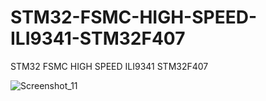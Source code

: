 # STM32-FSMC-HIGH-SPEED-ILI9341-STM32F407
STM32 FSMC HIGH SPEED ILI9341 STM32F407

![Screenshot_11](https://github.com/offpic/STM32-FSMC-HIGH-SPEED-ILI9341-STM32F407/assets/31142397/106944f1-8eda-4ba5-9bb8-d299e2df0578)
